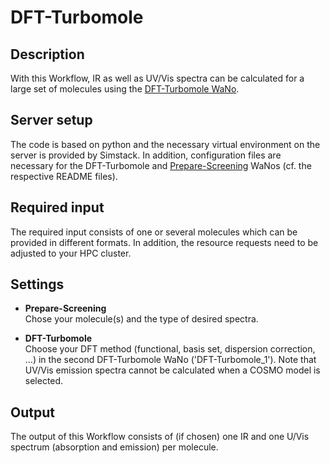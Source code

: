 # DFT-Turbomole

## Description

With this Workflow, IR as well as UV/Vis spectra can be calculated for a large set of molecules using the [DFT-Turbomole WaNo](https://github.com/KIT-Workflows/DFT-Turbomole).

## Server setup

The code is based on python and the necessary virtual environment on the server is provided by Simstack. In addition, configuration files are necessary for the DFT-Turbomole and [Prepare-Screening](https://github.com/KIT-Workflows/Prepare-Screening) WaNos (cf. the respective README files).

## Required input

The required input consists of one or several molecules which can be provided in different formats. In addition, the resource requests need to be adjusted to your HPC cluster.

## Settings

- **Prepare-Screening**  
Chose your molecule(s) and the type of desired spectra.

- **DFT-Turbomole**  
Choose your DFT method (functional, basis set, dispersion correction, ...) in the second DFT-Turbomole WaNo ('DFT-Turbomole_1'). Note that UV/Vis emission spectra cannot be calculated when a COSMO model
is selected.

## Output

The output of this Workflow consists of (if chosen) one IR and one U/Vis spectrum (absorption and emission) per molecule.
